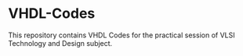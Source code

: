 # VHDL-Codes
This repository contains VHDL Codes for the practical session of VLSI Technology and Design subject.
